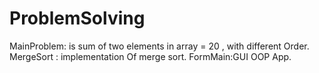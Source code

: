 # ProblemSolving
MainProblem:
is sum of two elements in array = 20 , with different Order.
MergeSort : implementation Of merge sort.
FormMain:GUI OOP App.
